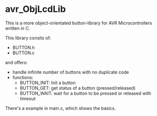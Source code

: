 avr_ObjLcdLib
=============

This is a more object-orientated button-library for AVR Microcontrollers written in C.

This library consits of:
 - BUTTON.h
 - BUTTON.c

and offers:
 - handle infinite number of buttons with no duplicate code
 - functions:
    - BUTTON_INIT: Init a button
    - BUTTON_GET: get status of a button (pressed/released)
    - BUTTON_WAIT: wait for a button to be pressed or released with timeout

There's a example in main.c, which shows the basics.
